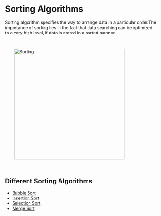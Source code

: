 # Sorting Algorithms

Sorting algorithm specifies the way to arrange data in a particular order.The importance of sorting lies in the fact that data searching can be optimized to a very high level, if data is stored in a sorted manner.


<img style="padding:30px; " width="365" alt="Sorting" src="https://user-images.githubusercontent.com/82796751/173227985-422977a3-b90c-448e-908a-f34c830a2dfe.PNG">


## Different Sorting Algorithms

- [Bubble Sort](./BubbleSort/README.md)
- [Insertion Sort](https://linktodocumentation)
- [Selection Sort](https://linktodocumentation)
- [Merge Sort](https://linktodocumentation)

